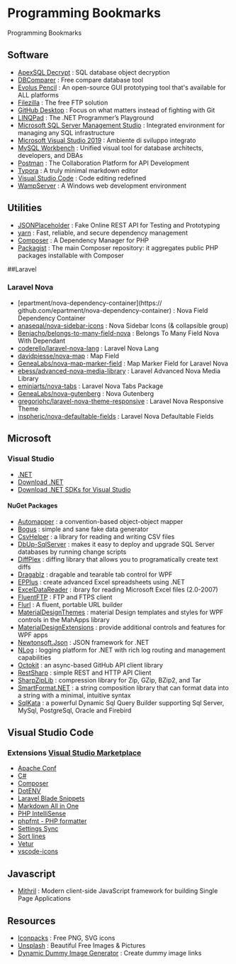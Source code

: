 # Programming Bookmarks
Programming Bookmarks

## Software

- [ApexSQL Decrypt](https://www.apexsql.com/sql-tools-decrypt.aspx) : SQL database object decryption
- [DBComparer](https://dbcomparer.com/) : Free compare database tool
- [Evolus Pencil](https://pencil.evolus.vn/) : An open-source GUI prototyping tool that's available for ALL platforms
- [Filezilla](https://filezilla-project.org/) : The free FTP solution
- [GitHub Desktop](https://desktop.github.com/) : Focus on what matters instead of fighting with Git
- [LINQPad](https://www.linqpad.net/) : The .NET Programmer’s Playground
- [Microsoft SQL Server Management Studio](https://docs.microsoft.com/en-us/sql/ssms/download-sql-server-management-studio-ssms?view=sql-server-ver15) : Integrated environment for managing any SQL infrastructure
- [Microsoft Visual Studio 2019](https://visualstudio.microsoft.com/it/vs/) : Ambiente di sviluppo integrato
- [MySQL Workbench](https://www.mysql.com/it/products/workbench/) : Unified visual tool for database architects, developers, and DBAs
- [Postman](https://www.postman.com/) : The Collaboration Platform for API Development
- [Typora](https://typora.io/) : A truly minimal markdown editor
- [Visual Studio Code](https://code.visualstudio.com/) : Code editing redefined
- [WampServer](https://www.wampserver.com/en/) : A Windows web development environment

## Utilities

- [JSONPlaceholder](https://jsonplaceholder.typicode.com/) : Fake Online REST API for Testing and Prototyping
- [yarn](https://yarnpkg.com/lang/en/) : Fast, reliable, and secure dependency management
- [Composer](https://getcomposer.org/) : A Dependency Manager for PHP
- [Packagist](https://packagist.org/) : The main Composer repository: it aggregates public PHP packages installable with Composer

##Laravel

### Laravel Nova

- [epartment/nova-dependency-container](https:// github.com/epartment/nova-dependency-container) : Nova Field Dependency Container
- [anaseqal/nova-sidebar-icons](https://github.com/anaseqal/nova-sidebar-icons) : Nova Sidebar Icons (& collapsible group)
- [Benjacho/belongs-to-many-field-nova](https://github.com/Benjacho/belongs-to-many-field-nova) : Belongs To Many Field Nova With Dependant
- [coderello/laravel-nova-lang](https://github.com/coderello/laravel-nova-lang) : Laravel Nova Lang
- [davidpiesse/nova-map](https://github.com/davidpiesse/nova-map) : Map Field
- [GeneaLabs/nova-map-marker-field](https://github.com/GeneaLabs/nova-map-marker-field) : Map Marker Field for Laravel Nova
- [ebess/advanced-nova-media-library](https://github.com/ebess/advanced-nova-media-library) : Laravel Advanced Nova Media Library
- [eminiarts/nova-tabs](https://github.com/eminiarts/nova-tabs) : Laravel Nova Tabs Package
- [GeneaLabs/nova-gutenberg](https://github.com/GeneaLabs/nova-gutenberg) : Nova Gutenberg
- [gregoriohc/laravel-nova-theme-responsive](https://github.com/gregoriohc/laravel-nova-theme-responsive) : Laravel Nova Responsive Theme
- [inspheric/nova-defaultable-fields](https://github.com/inspheric/nova-defaultable-fields) : Laravel Nova Defaultable Fields


## Microsoft

### Visual Studio

- [.NET](https://dotnet.microsoft.com/)
- [Download .NET](https://dotnet.microsoft.com/download)
- [Download .NET SDKs for Visual Studio](https://dotnet.microsoft.com/download/visual-studio-sdks)

#### NuGet Packages

- [Automapper](https://www.nuget.org/packages/AutoMapper/) : a convention-based object-object mapper
- [Bogus](https://www.nuget.org/packages/Bogus) : simple and sane fake data generator
- [CsvHelper](https://www.nuget.org/packages/CsvHelper) : a library for reading and writing CSV files
- [DbUp-SqlServer](https://www.nuget.org/packages/dbup-sqlserver) : makes it easy to deploy and upgrade SQL Server databases by running change scripts
- [DiffPlex](https://www.nuget.org/packages/DiffPlex) : diffing library that allows you to programatically create text diffs
- [Dragablz](https://www.nuget.org/packages/Dragablz) : dragable and tearable tab control for WPF
- [EPPlus](https://www.nuget.org/packages/EPPlus) : create advanced Excel spreadsheets using .NET
- [ExcelDataReader](https://www.nuget.org/packages/ExcelDataReader) : ibrary for reading Microsoft Excel files (2.0-2007)
- [FluentFTP](https://www.nuget.org/packages/FluentFTP) : FTP and FTPS client
- [Flurl](https://www.nuget.org/packages/Flurl) : A fluent, portable URL builder
- [MaterialDesignThemes](https://www.nuget.org/packages/MaterialDesignThemes) : material Design templates and styles for WPF controls in the MahApps library
- [MaterialDesignExtensions](https://www.nuget.org/packages/MaterialDesignExtensions) : provide additional controls and features for WPF apps
- [Newtonsoft.Json](https://www.nuget.org/packages/Newtonsoft.Json) : JSON framework for .NET
- [NLog](https://www.nuget.org/packages/NLog) : logging platform for .NET with rich log routing and management capabilities
- [Octokit](https://www.nuget.org/packages/Octokit) : an async-based GitHub API client library
- [RestSharp](https://www.nuget.org/packages/RestSharp) : simple REST and HTTP API Client
- [SharpZipLib](https://www.nuget.org/packages/SharpZipLib) : compression library for Zip, GZip, BZip2, and Tar
- [SmartFormat.NET](https://www.nuget.org/packages/SmartFormat.NET) : a string composition library that can format data into a string with a minimal, intuitive syntax
- [SqlKata](https://www.nuget.org/packages/SqlKata/) : a powerful Dynamic Sql Query Builder supporting Sql Server, MySql, PostgreSql, Oracle and Firebird

## Visual Studio Code

### Extensions [Visual Studio Marketplace](https://marketplace.visualstudio.com/)

- [Apache Conf](https://marketplace.visualstudio.com/items?itemName=mrmlnc.vscode-apache)
- [C#](https://marketplace.visualstudio.com/items?itemName=ms-vscode.csharp)
- [Composer](https://marketplace.visualstudio.com/items?itemName=ikappas.composer)
- [DotENV](https://marketplace.visualstudio.com/items?itemName=mikestead.dotenv)
- [Laravel Blade Snippets](https://marketplace.visualstudio.com/items?itemName=onecentlin.laravel-blade)
- [Markdown All in One](https://marketplace.visualstudio.com/items?itemName=yzhang.markdown-all-in-one)
- [PHP IntelliSense](https://marketplace.visualstudio.com/items?itemName=felixfbecker.php-intellisense)
- [phpfmt - PHP formatter](https://marketplace.visualstudio.com/items?itemName=kokororin.vscode-phpfmt)
- [Settings Sync](https://marketplace.visualstudio.com/items?itemName=Shan.code-settings-sync)
- [Sort lines](https://marketplace.visualstudio.com/items?itemName=Tyriar.sort-lines)
- [Vetur](https://marketplace.visualstudio.com/items?itemName=octref.vetur)
- [vscode-icons](https://marketplace.visualstudio.com/items?itemName=vscode-icons-team.vscode-icons)

## Javascript

- [Mithril](https://mithril.js.org/) : Modern client-side JavaScript framework for building Single Page Applications

## Resources

- [Iconpacks](https://www.iconpacks.net) : Free PNG, SVG icons
- [Unsplash](https://unsplash.com) : Beautiful Free Images & Pictures
- [Dynamic Dummy Image Generator](https://dummyimage.com) : Create dummy image links


